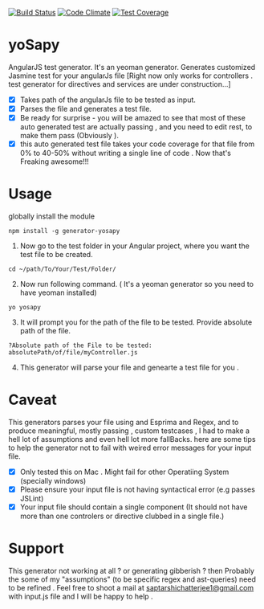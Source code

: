 [![Build Status](https://travis-ci.org/sap9433/yoSapy.svg?branch=master)](https://travis-ci.org/sap9433/yoSapy)
[![Code Climate](https://codeclimate.com/repos/54f868a4e30ba030b50003b2/badges/1a8be7c02807e00eee3b/gpa.svg)](https://codeclimate.com/repos/54f868a4e30ba030b50003b2/feed)
[![Test Coverage](https://codeclimate.com/repos/54f868a4e30ba030b50003b2/badges/1a8be7c02807e00eee3b/coverage.svg)](https://codeclimate.com/repos/54f868a4e30ba030b50003b2/feed)
# yoSapy
AngularJS test generator. It's an yeoman generator. Generates customized Jasmine test for your angularJs file [Right now only works for controllers . test generator for directives and services are under construction...]

- [x] Takes path of the angularJs file to be tested as input.
- [x] Parses the file and generates a test file.
- [x] Be ready for surprise - you will be amazed to see that most of these auto generated test are actually passing , 
  and you need to edit rest, to make them pass (Obviously ).
- [x] this auto generated test file takes your code coverage for that file from 0% to 40-50% without writing a single line of code . Now that's Freaking awesome!!!

# Usage
globally install the module 
```
npm install -g generator-yosapy
````
1) Now go to the test folder in your Angular project, where you want the test file to be created. 
````
cd ~/path/To/Your/Test/Folder/
`````
2) Now run following command. ( It's a yeoman generator so you need to have yeoman installed)
```
yo yosapy
```
3) It will prompt you for the path of the file to be tested. Provide absolute path of the file.
  ```
  ?Absolute path of the File to be tested: absolutePath/of/file/myController.js
  ```
4) This generator will parse your file and genearte a test file for you .

# Caveat

This generators parses your file using and Esprima and Regex, and to produce meaningful, mostly passing , custom testcases , I had to make a hell lot of assumptions and even hell lot more fallBacks. here are some tips to help the generator not to fail with weired error messages for your input file.

- [x] Only tested this on Mac . Might fail for other Operatiing System (specially windows)
- [x] Please ensure your input file is not having syntactical error (e.g passes JSLint)
- [x] Your input file should contain a single component (It should not have more than one controlers or directive clubbed in a single file.)

# Support

This generator not working at all ? or generating gibberish ? then Probably the some of my "assumptions" (to be specific regex and ast-queries) need to be refined . Feel free to shoot a mail at saptarshichatterjee1@gmail.com with input.js file and I will be happy to help .


